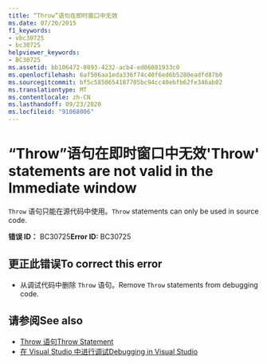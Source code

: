 ```yaml
---
title: “Throw”语句在即时窗口中无效
ms.date: 07/20/2015
f1_keywords:
- vbc30725
- bc30725
helpviewer_keywords:
- BC30725
ms.assetid: bb106472-0893-4232-acb4-ed06081933c0
ms.openlocfilehash: 6af506aa1eda336f74c40f6ed6b5280eadfd87b0
ms.sourcegitcommit: bf5c5850654187705bc94cc40ebfb62fe346ab02
ms.translationtype: MT
ms.contentlocale: zh-CN
ms.lasthandoff: 09/23/2020
ms.locfileid: "91068006"
---
```

# <a name="throw-statements-are-not-valid-in-the-immediate-window"></a><span data-ttu-id="057c8-102">“Throw”语句在即时窗口中无效</span><span class="sxs-lookup"><span data-stu-id="057c8-102">'Throw' statements are not valid in the Immediate window</span></span>

<span data-ttu-id="057c8-103">`Throw` 语句只能在源代码中使用。</span><span class="sxs-lookup"><span data-stu-id="057c8-103">`Throw` statements can only be used in source code.</span></span>  
  
 <span data-ttu-id="057c8-104">**错误 ID：** BC30725</span><span class="sxs-lookup"><span data-stu-id="057c8-104">**Error ID:** BC30725</span></span>  
  
## <a name="to-correct-this-error"></a><span data-ttu-id="057c8-105">更正此错误</span><span class="sxs-lookup"><span data-stu-id="057c8-105">To correct this error</span></span>  
  
- <span data-ttu-id="057c8-106">从调试代码中删除 `Throw` 语句。</span><span class="sxs-lookup"><span data-stu-id="057c8-106">Remove `Throw` statements from debugging code.</span></span>  
  
## <a name="see-also"></a><span data-ttu-id="057c8-107">请参阅</span><span class="sxs-lookup"><span data-stu-id="057c8-107">See also</span></span>

- [<span data-ttu-id="057c8-108">Throw 语句</span><span class="sxs-lookup"><span data-stu-id="057c8-108">Throw Statement</span></span>](../language-reference/statements/throw-statement.md)
- [<span data-ttu-id="057c8-109">在 Visual Studio 中进行调试</span><span class="sxs-lookup"><span data-stu-id="057c8-109">Debugging in Visual Studio</span></span>](/visualstudio/debugger/debugger-feature-tour)
